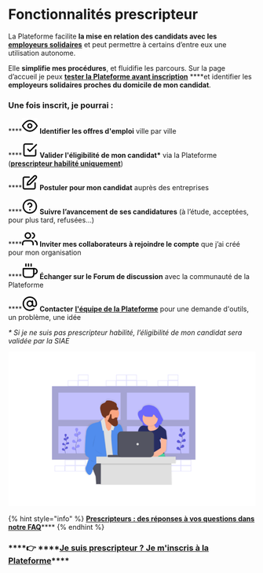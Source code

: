 # Fonctionnalités prescripteur

La Plateforme facilite **la mise en relation des candidats avec les** [**employeurs solidaires**](../pourquoi-une-plateforme-de-linclusion/qui-sont-les-employeurs-solidaires.md) et peut permettre à certains d’entre eux une utilisation autonome. 

Elle **simplifie mes procédures**, et fluidifie les parcours. Sur la page d’accueil je peux [**tester la Plateforme avant inscription**](https://inclusion.beta.gouv.fr/) ****et identifier les **employeurs solidaires proches du domicile de mon candidat**.

### Une fois inscrit, je pourrai :

\*\*\*\*![](../.gitbook/assets/eye.svg) **Identifier les offres d'emploi** ville par ville

\*\*\*\*![](../.gitbook/assets/check-square%20%281%29.svg) **Valider l'éligibilité de mon candidat\*** via la Plateforme \([**prescripteur habilité uniquement**](../pourquoi-une-plateforme-de-linclusion/qui-sont-les-differents-prescripteurs/prescripteur-habilite.md)\)

\*\*\*\*![](../.gitbook/assets/edit%20%282%29.svg) **Postuler pour mon candidat** auprès des entreprises

\*\*\*\*![](../.gitbook/assets/help-circle-2-.svg) **Suivre l’avancement de ses candidatures** \(à l’étude, acceptées, pour plus tard, refusées…\)

\*\*\*\*![](../.gitbook/assets/users.svg) **Inviter mes collaborateurs à rejoindre le compte** que j’ai créé pour mon organisation

\*\*\*\*![](../.gitbook/assets/coffee.svg) **Échanger sur le Forum de discussion** avec la communauté de la Plateforme

\*\*\*\*![](../.gitbook/assets/at-sign-1-.svg) **Contacter** [**l'équipe de la Plateforme**](mailto:contact@inclusion.beta.gouv.fr) pour une demande d'outils, un problème, une idée 


_\* Si je ne suis pas prescripteur habilité, l’éligibilité de mon candidat sera validée par la SIAE_

![](../.gitbook/assets/capture-de-cran-2020-06-24-a-18.01.31.png)

{% hint style="info" %}
[**Prescripteurs : des réponses à vos questions dans notre FAQ**](../reponses-a-mes-questions-faq/faq-prescripteur.md)\*\*\*\*
{% endhint %}

###     ****👉 ****[**Je suis prescripteur ? Je m'inscris à la Plateforme**](https://inclusion.beta.gouv.fr/)\*\*\*\*

